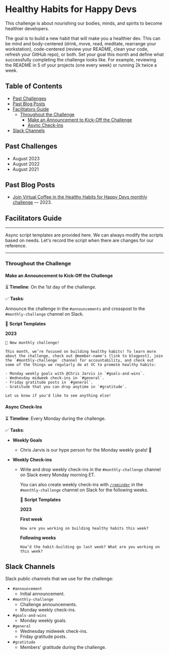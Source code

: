 # Healthy Habits for Happy Devs

This challenge is about nourishing our bodies, minds, and spirits to become healthier developers.

The goal is to build a new habit that will make you a healthier dev. This can be mind and body-centered (drink, move, read, meditate, rearrange your workstation), code-centered (review your README, clean your code, refresh your GitHub repo), or both. Set your goal this month and define what successfully completing the challenge looks like. For example, reviewing the README in 5 of your projects (one every week) or running 2k twice a week.

## Table of Contents

- [Past Challenges](#past-challenges)
- [Past Blog Posts](#past-blog-posts)
- [Facilitators Guide](#facilitators-guide)
  - [Throughout the Challenge](#throughout-the-challenge)
    - [Make an Announcement to Kick-Off the Challenge](#make-an-announcement-to-kick-off-the-challenge)
    - [Async Check-Ins](#async-check-ins)
- [Slack Channels](#slack-channels)

## Past Challenges

- August 2023
- August 2022
- August 2021

## Past Blog Posts

- [Join Virtual Coffee in the Healthy Habits for Happy Devs monthly challenge](https://dev.to/virtualcoffee/join-virtual-coffee-in-the-healthy-habits-for-happy-devs-monthly-challenge-5b7h) — 2023.

## Facilitators Guide

---

Async script templates are provided here. We can always modify the scripts based on needs. Let's record the script when there are changes for our reference.

---

### Throughout the Challenge

#### Make an Announcement to Kick-Off the Challenge

⏳ **Timeline**: On the 1st day of the challenge.

✅ **Tasks**:

Announce the challenge in the `#announcements` and crosspost to the `#monthly-challenge` channel on Slack.

📃 **Script Templates**

**2023**

```text
📢 New monthly challenge!

This month, we’re focused on building healthy habits! To learn more about the challenge, check out @member-name's {link to blogpost}, join the `#monthly-challenge` channel for accountability, and check out some of the things we regularly do at VC to promote healthy habits:

- Monday weekly goals with @Chris Jarvis in `#goals-and-wins`.
- Wednesday midweek check-ins in `#general`.
- Friday gratitude posts in `#general`.
- Gratitude that you can drop anytime in `#gratitude`.

Let us know if you'd like to see anything else!
```

#### Async Check-Ins

⏳ **Timeline**: Every Monday during the challenge.

✅ **Tasks**:

- **Weekly Goals**

    - Chris Jarvis is our hype person for the Monday weekly goals! 🙌

- **Weekly Check-ins**

    - Write and drop weekly check-ins in the `#monthly-challenge` channel on Slack every Monday morning ET.
    
        You can also create weekly check-ins with [`/reminder`](https://slack.com/resources/using-slack/how-to-use-reminders-in-slack) in the `#monthly-challenge` channel on Slack for the following weeks.

        📃 **Script Templates**

        **2023**

        **First week**

        ```text
        How are you working on building healthy habits this week?
        ```

        **Following weeks**

        ```text
        How’d the habit-building go last week? What are you working on this week?
        ```

## Slack Channels

Slack public channels that we use for the challenge:

- `#announcement`
  - Initial announcement.
- `#monthly-challenge`
  - Challenge announcements.
  - Monday weekly check-ins.
- `#goals-and-wins`
  - Monday weekly goals.
- `#general`
  - Wednesday midweek check-ins.
  - Friday gratitude posts.
- `#gratitude`
  - Members' gratitude during the challenge.